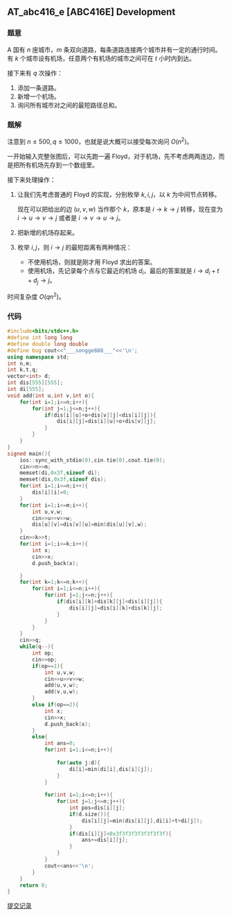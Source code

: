 ## AT_abc416_e [ABC416E] Development

### 题意

A 国有 $n$ 座城市，$m$ 条双向道路，每条道路连接两个城市并有一定的通行时间。有 $k$ 个城市设有机场，任意两个有机场的城市之间可在 $t$ 小时内到达。

接下来有 $q$ 次操作：

1. 添加一条道路。
2. 新增一个机场。
3. 询问所有城市对之间的最短路径总和。

### 题解

注意到 $n \le 500,q\le 1000$，也就是说大概可以接受每次询问 $O(n^2)$。

一开始输入完整张图后，可以先跑一遍 Floyd，对于机场，先不考虑两两连边，而是把所有机场先存到一个数组里。

接下来处理操作：

1. 让我们先考虑普通的 Floyd 的实现，分别枚举 $k,i,j$，以 $k$ 为中间节点转移。

   现在可以把给出的边 $(u,v,w)$ 当作那个 $k$，原本是 $i \to k \to j$ 转移，现在变为 $i \to u \to v \to j$ 或者是 $i \to v \to u \to j$。

2. 把新增的机场存起来。

3. 枚举 $i,j$，则 $i \to j$ 的最短距离有两种情况：

   + 不使用机场，则就是刚才用 Floyd 求出的答案。
   + 使用机场，先记录每个点与它最近的机场 $d_i$，最后的答案就是 $i \to d_i+t+d_j \to j$。

时间复杂度 $O(qn^2)$。

### 代码

```cpp
#include<bits/stdc++.h>
#define int long long
#define double long double
#define bug cout<<"___songge888___"<<'\n';
using namespace std;
int n,m;
int k,t,q;
vector<int> d;
int dis[555][555];
int di[555];
void add(int u,int v,int o){
    for(int i=1;i<=n;i++){
        for(int j=1;j<=n;j++){
            if(dis[i][u]+o+dis[v][j]<dis[i][j]){
                dis[i][j]=dis[i][u]+o+dis[v][j];
            }
        }
    }
}
signed main(){
    ios::sync_with_stdio(0),cin.tie(0),cout.tie(0);
    cin>>n>>m;
    memset(di,0x3f,sizeof di);
    memset(dis,0x3f,sizeof dis);
    for(int i=1;i<=n;i++){
        dis[i][i]=0;
    }
    for(int i=1;i<=m;i++){
        int u,v,w;
        cin>>u>>v>>w;
        dis[u][v]=dis[v][u]=min(dis[u][v],w);
    }
    cin>>k>>t;
    for(int i=1;i<=k;i++){
        int x;
        cin>>x;
        d.push_back(x);

    }
    for(int k=1;k<=n;k++){
        for(int i=1;i<=n;i++){
            for(int j=1;j<=n;j++){
                if(dis[i][k]+dis[k][j]<dis[i][j]){
                    dis[i][j]=dis[i][k]+dis[k][j];
                }
            }
        }
    }
    cin>>q;
    while(q--){
        int op;
        cin>>op;
        if(op==1){
            int u,v,w;
            cin>>u>>v>>w;
            add(u,v,w);
            add(v,u,w);
        }
        else if(op==2){
            int x;
            cin>>x;
            d.push_back(x);
        }
        else{
            int ans=0;
            for(int i=1;i<=n;i++){
            
                for(auto j:d){
                    di[i]=min(di[i],dis[i][j]);
                }
            }
            
            for(int i=1;i<=n;i++){
                for(int j=1;j<=n;j++){
                    int pos=dis[i][j];
                    if(d.size()){
                        dis[i][j]=min(dis[i][j],di[i]+t+di[j]);
                    }
                    if(dis[i][j]<0x3f3f3f3f3f3f3f3f){
                        ans+=dis[i][j];
                    }
                }
            }
            cout<<ans<<'\n';
        }
    }
    return 0;
}
```

[提交记录](https://atcoder.jp/contests/abc416/submissions/67954469)